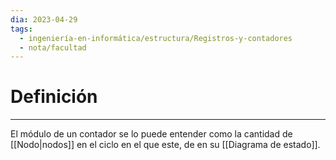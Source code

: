 ```yaml
---
dia: 2023-04-29
tags:
  - ingeniería-en-informática/estructura/Registros-y-contadores
  - nota/facultad
---
```

# Definición
---
El módulo de un contador se lo puede entender como la cantidad de [[Nodo|nodos]] en el ciclo en el que este, de en su [[Diagrama de estado]].